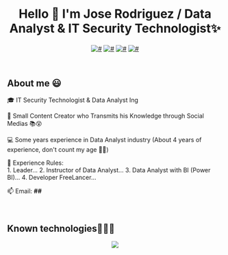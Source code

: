 <h1 align="center">Hello 👋  I'm Jose Rodriguez / Data Analyst & IT Security Technologist✨ </h1> 

<p align="center">
  <a href="#" target="blank"><img align="center" src="https://img.shields.io/badge/YouTube-FF0000?style=for-the-badge&logo=youtube&logoColor=white" alt="#"  /></a>
<a href="#" target="blank"><img align="center" src="https://img.shields.io/badge/TikTok-000000?style=for-the-badge&logo=tiktok&logoColor=white" alt="#" /></a>
<a href="#" target="blank"><img align="center" src="https://img.shields.io/badge/LinkedIn-0077B5?style=for-the-badge&logo=linkedin&logoColor=white" alt="#"/></a>
<a href = "mailto:#" target="blank"><img align="center" src="https://img.shields.io/badge/Gmail-D14836?style=for-the-badge&logo=gmail&logoColor=white" alt="#"  /></a>
  </p>
<br>
<h2>About me 😃</h2>
<!--Intro start-->

<p align="left">
🎓 IT Security Technologist & Data Analyst Ing

🎥 Small Content Creator who Transmits his Knowledge through Social Medias 📚😵

💻 Some years experience in Data Analyst industry (About 4 years of experience, don't count my age 🙈😃)

📝 Experience Rules:  
          1. Leader... 
          2. Instructor of Data Analyst... 
          3. Data Analyst with BI (Power BI)... 
          4. Developer FreeLancer... 

📫 Email: **##**
<!--Intro end-->
  </p>
<br>

<h2 >Known technologies👨🏻‍💻</h2>
<!--tech stack icons-->
<p align="Center">
  <a href="#">
    <img src="https://skillicons.dev/icons?i=py,dotnet,css,html,mysql,sqlite,git,github,vscode,linux,ps&perline=12" />
  </a>
</p>
<br>


</p>        
<!--- stats (end) -->
